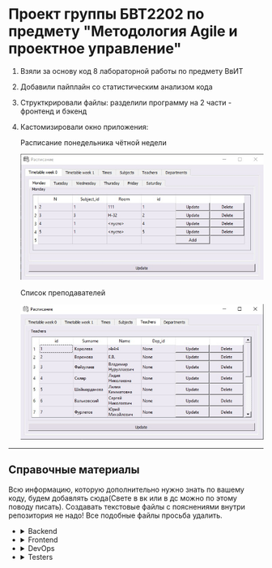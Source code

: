 # Проект группы БВТ2202 по предмету "Методология Agile и проектное управление"
1. Взяли за основу код 8 лабораторной работы по предмету ВвИТ
2. Добавили пайплайн со статистическим анализом кода
3. Структкрировали файлы: разделили программу на 2 части - фронтенд и бэкенд
4. Кастомизировали окно приложения:

   Расписание понедельника чётной недели
   
   ![customization1](https://github.com/MasterOfUniverses/bvt2202_agile_project_sem3/blob/Svetik3d-patch-1/source/img/customization1.jpg)

   Список преподавателей
   
   ![customization2](https://github.com/MasterOfUniverses/bvt2202_agile_project_sem3/blob/Svetik3d-patch-1/source/img/customization2.jpg)
____
## Справочные материалы
Всю информацию, которую дополнительно нужно знать по вашему коду, будем добавлять сюда(Свете в вк или в дс можно по этому поводу писать).
Cоздавать текстовые файлы с пояснениями внутри репозитория не надо! Все подобные файлы просьба удалить.
+ <details><summary>Backend</summary>
  <details><summary>Для создания тестовой(дефолтной) БД необходимо:</summary>
    
    1. Установить пароль в **init_db.bat** ```SET PGPASSWORD=...```
    
    2. Запустить **init_db.bat**
    </details>
+ <details><summary>Frontend</summary></details>
+ <details><summary>DevOps</summary></details>
+ <details><summary>Testers</summary></details>
